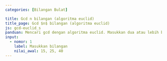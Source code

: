 ```yaml
---
categories: [Bilangan Bulat]

title: Gcd n bilangan (algoritma euclid)
title_page: Gcd $n$ bilangan (algoritma euclid)
js: gcd-euclid_s
panduan: Mencari gcd dengan algoritma euclid. Masukkan dua atau lebih bilangan bulat positif. Tiap bilangan dipisahkan oleh satu tanda koma.
input:
  - nomor: 1
    label: Masukkan bilangan
    nilai_awal: 15, 25, 40
---
```

